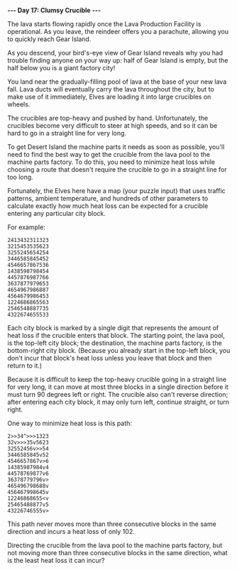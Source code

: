 **--- Day 17: Clumsy Crucible ---**

The lava starts flowing rapidly once the Lava Production Facility is operational. As you leave, the reindeer offers you a parachute, allowing you to quickly
reach Gear Island.

As you descend, your bird's-eye view of Gear Island reveals why you had trouble finding anyone on your way up: half of Gear Island is empty, but the half below
you is a giant factory city!

You land near the gradually-filling pool of lava at the base of your new lava fall. Lava ducts will eventually carry the lava throughout the city, but to make
use of it immediately, Elves are loading it into large crucibles on wheels.

The crucibles are top-heavy and pushed by hand. Unfortunately, the crucibles become very difficult to steer at high speeds, and so it can be hard to go in a
straight line for very long.

To get Desert Island the machine parts it needs as soon as possible, you'll need to find the best way to get the crucible from the lava pool to the machine
parts factory. To do this, you need to minimize heat loss while choosing a route that doesn't require the crucible to go in a straight line for too long.

Fortunately, the Elves here have a map (your puzzle input) that uses traffic patterns, ambient temperature, and hundreds of other parameters to calculate
exactly how much heat loss can be expected for a crucible entering any particular city block.

For example:

```
2413432311323
3215453535623
3255245654254
3446585845452
4546657867536
1438598798454
4457876987766
3637877979653
4654967986887
4564679986453
1224686865563
2546548887735
4322674655533
```

Each city block is marked by a single digit that represents the amount of heat loss if the crucible enters that block. The starting point, the lava pool, is the
top-left city block; the destination, the machine parts factory, is the bottom-right city block. (Because you already start in the top-left block, you don't
incur that block's heat loss unless you leave that block and then return to it.)

Because it is difficult to keep the top-heavy crucible going in a straight line for very long, it can move at most three blocks in a single direction before it
must turn 90 degrees left or right. The crucible also can't reverse direction; after entering each city block, it may only turn left, continue straight, or turn
right.

One way to minimize heat loss is this path:

```
2>>34^>>>1323
32v>>>35v5623
32552456v>>54
3446585845v52
4546657867v>6
14385987984v4
44578769877v6
36378779796v>
465496798688v
456467998645v
12246868655<v
25465488877v5
43226746555v>
```

This path never moves more than three consecutive blocks in the same direction and incurs a heat loss of only 102.

Directing the crucible from the lava pool to the machine parts factory, but not moving more than three consecutive blocks in the same direction, what is the
least heat loss it can incur?
